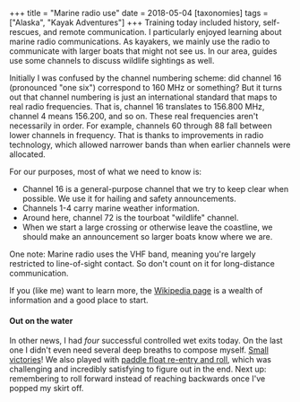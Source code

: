 +++
title = "Marine radio use"
date = 2018-05-04
[taxonomies]
tags = ["Alaska", "Kayak Adventures"]
+++
Training today included history, self-rescues, and remote communication. I particularly enjoyed learning about marine radio communications. As kayakers, we mainly use the radio to communicate with larger boats that might not see us. In our area, guides use some channels to discuss wildlife sightings as well.

<!-- more -->

Initially I was confused by the channel numbering scheme: did channel 16 (pronounced "one six") correspond to 160 MHz or something? But it turns out that channel numbering is just an international standard that maps to real radio frequencies. That is, channel 16 translates to 156.800 MHz, channel 4 means 156.200, and so on. These real frequencies aren't necessarily in order. For example, channels 60 through 88 fall between lower channels in frequency. That is thanks to improvements in radio technology, which allowed narrower bands than when earlier channels were allocated.

For our purposes, most of what we need to know is:

- Channel 16 is a general-purpose channel that we try to keep clear when possible. We use it for hailing and safety announcements.
- Channels 1-4 carry marine weather information.
- Around here, channel 72 is the tourboat "wildlife" channel.
- When we start a large crossing or otherwise leave the coastline, we should make an announcement so larger boats know where we are.

One note: Marine radio uses the VHF band, meaning you're largely restricted to line-of-sight contact. So don't count on it for long-distance communication.

If you (like me) want to learn more, the [Wikipedia page](https://en.wikipedia.org/wiki/Marine_VHF_radio) is a wealth of information and a good place to start.

#### Out on the water

In other news, I had _four_ successful controlled wet exits today. On the last one I didn't even need several deep breaths to compose myself. [Small victories](https://heytasha.com/questions/2018/05/drysuits-2-0-eskimo-bow-rescue/)! We also played with [paddle float re-entry and roll](http://www.outer-island.com/randr.html), which was challenging and incredibly satisfying to figure out in the end. Next up: remembering to roll forward instead of reaching backwards once I've popped my skirt off.
